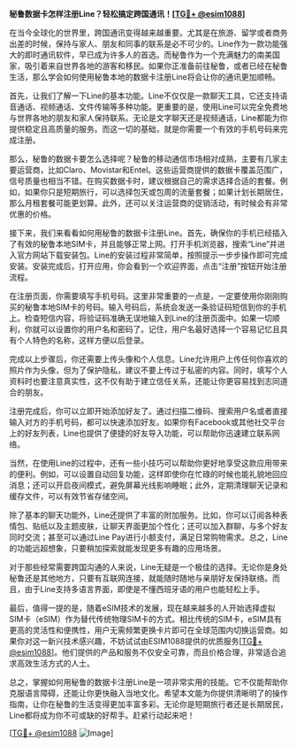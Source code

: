 **秘鲁数据卡怎样注册Line？轻松搞定跨国通讯！[[TG💪+ @esim1088](https://t.me/s/esim1088)]**

在当今全球化的世界里，跨国通讯变得越来越重要。尤其是在旅游、留学或者商务出差的时候，保持与家人、朋友和同事的联系是必不可少的。Line作为一款功能强大的即时通讯软件，早已成为许多人的首选。而秘鲁作为一个充满魅力的南美国家，吸引着来自世界各地的游客和移民。如果你正准备前往秘鲁，或者已经在秘鲁生活，那么学会如何使用秘鲁本地的数据卡注册Line将会让你的通讯更加顺畅。

首先，让我们了解一下Line的基本功能。Line不仅仅是一款聊天工具，它还支持语音通话、视频通话、文件传输等多种功能。更重要的是，使用Line可以完全免费地与世界各地的朋友和家人保持联系。无论是文字聊天还是视频通话，Line都能为你提供稳定且高质量的服务。而这一切的基础，就是你需要一个有效的手机号码来完成注册。

那么，秘鲁的数据卡要怎么选择呢？秘鲁的移动通信市场相对成熟，主要有几家主要运营商，比如Claro、Movistar和Entel。这些运营商提供的数据卡覆盖范围广，信号质量也相当不错。在购买数据卡时，建议根据自己的需求选择合适的套餐。例如，如果你只是短期旅行，可以选择包天或包周的流量套餐；如果计划长期居住，那么月租套餐可能更划算。此外，还可以关注运营商的促销活动，有时候会有非常优惠的价格。

接下来，我们来看看如何用秘鲁的数据卡注册Line。首先，确保你的手机已经插入了有效的秘鲁本地SIM卡，并且能够正常上网。打开手机浏览器，搜索“Line”并进入官方网站下载安装包。Line的安装过程非常简单，按照提示一步步操作即可完成安装。安装完成后，打开应用，你会看到一个欢迎界面，点击“注册”按钮开始注册流程。

在注册页面，你需要填写手机号码。这里非常重要的一点是，一定要使用你刚刚购买的秘鲁本地SIM卡的号码。输入号码后，系统会发送一条验证码短信到你的手机上。检查短信内容，将验证码准确无误地输入到Line的注册页面中。如果一切顺利，你就可以设置你的用户名和密码了。记住，用户名最好选择一个容易记忆且具有个人特色的名称，这样方便以后登录。

完成以上步骤后，你还需要上传头像和个人信息。Line允许用户上传任何你喜欢的照片作为头像，但为了保护隐私，建议不要上传过于私密的内容。同时，填写个人资料时也要注意真实性，这不仅有助于建立信任关系，还能让你更容易找到志同道合的朋友。

注册完成后，你可以立即开始添加好友了。通过扫描二维码、搜索用户名或者直接输入对方的手机号码，都可以快速添加好友。如果你有Facebook或其他社交平台上的好友列表，Line也提供了便捷的好友导入功能，可以帮助你迅速建立联系网络。

当然，在使用Line的过程中，还有一些小技巧可以帮助你更好地享受这款应用带来的便利。例如，可以设置自动回复功能，这样即使你在忙碌的时候也能礼貌地回应消息；还可以开启夜间模式，避免屏幕光线影响睡眠；此外，定期清理聊天记录和缓存文件，可以有效节省存储空间。

除了基本的聊天功能外，Line还提供了丰富的附加服务。比如，你可以订阅各种表情包、贴纸以及主题皮肤，让聊天界面更加个性化；还可以加入群聊，与多个好友同时交流；甚至可以通过Line Pay进行小额支付，满足日常购物需求。总之，Line的功能远超想象，只要稍加探索就能发现更多有趣的应用场景。

对于那些经常需要跨国沟通的人来说，Line无疑是一个极佳的选择。无论你是身处秘鲁还是其他地方，只要有互联网连接，就能随时随地与亲朋好友保持联络。而且，由于Line支持多语言界面，即使是不懂西班牙语的用户也能轻松上手。

最后，值得一提的是，随着eSIM技术的发展，现在越来越多的人开始选择虚拟SIM卡（eSIM）作为替代传统物理SIM卡的方式。相比传统的SIM卡，eSIM具有更高的灵活性和便携性，用户无需频繁更换卡片即可在全球范围内切换运营商。如果你对这一新兴技术感兴趣，不妨试试由ESIM1088提供的优质服务[[TG💪+ @esim1088](https://t.me/s/esim1088)]。他们提供的产品和服务不仅安全可靠，而且价格合理，非常适合追求高效生活方式的人士。

总之，掌握如何用秘鲁的数据卡注册Line是一项非常实用的技能。它不仅能帮助你克服语言障碍，还能让你更快融入当地文化。希望本文能为你提供清晰明了的操作指南，让你在秘鲁的生活变得更加丰富多彩。无论你是短期旅行者还是长期居民，Line都将成为你不可或缺的好帮手。赶紧行动起来吧！

[[TG💪+ @esim1088](https://t.me/s/esim1088) ![Image](https://i.postimg.cc/4NQfJmqS/Snipaste-2025-05-13-00-14-12.png)]